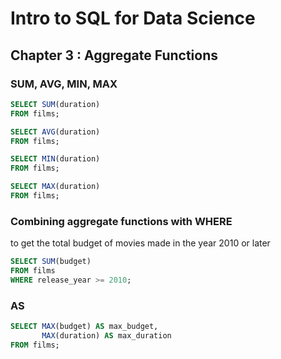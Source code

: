 # Intro to SQL for Data Science

## Chapter 3 : Aggregate Functions

### SUM, AVG, MIN, MAX
```sql
SELECT SUM(duration)
FROM films;

SELECT AVG(duration)
FROM films;

SELECT MIN(duration)
FROM films;

SELECT MAX(duration)
FROM films;
```

### Combining aggregate functions with WHERE
to get the total budget of movies made in the year 2010 or later
```sql
SELECT SUM(budget)
FROM films
WHERE release_year >= 2010;
```
>>

### AS
```sql
SELECT MAX(budget) AS max_budget,
       MAX(duration) AS max_duration
FROM films;
```
